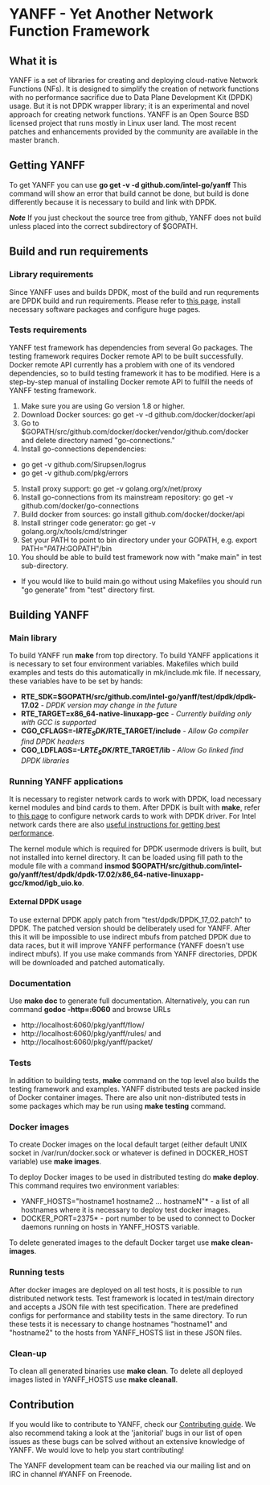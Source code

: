 # YANFF - Yet Another Network Function Framework 

## What it is
YANFF is a set of libraries for creating and deploying cloud-native Network Functions (NFs). It is designed to simplify the creation of network functions with no performance sacrifice due to Data Plane Development Kit (DPDK) usage. But it is not DPDK wrapper library; it is an experimental and novel approach for creating network functions. YANFF is an Open Source BSD licensed project that runs mostly in Linux user land. The most recent patches and enhancements provided by the community are available in the master branch.

## Getting YANFF
To get YANFF you can use **go get -v -d github.com/intel-go/yanff**
This command will show an error that build cannot be done, but build is done differently because it is necessary to build and link with DPDK. 

**_Note_** If you just checkout the source tree from github, YANFF does not build unless placed into the correct subdirectory of $GOPATH.

## Build and run requirements
### Library requirements
Since YANFF uses and builds DPDK, most of the build and run requrements are DPDK build and run requirements. Please refer to [this page](http://dpdk.org/doc/guides/linux_gsg/sys_reqs.html "DPDK requirements"), install necessary software packages and configure huge pages.

### Tests requirements
YANFF test framework has dependencies from several Go packages. The testing framework requires Docker remote API to be built successfully. Docker remote API currently has a problem with one of its vendored dependencies, so to build testing framework it has to be modified. Here is a step-by-step manual of installing Docker remote API to fulfill the needs of YANFF testing framework.

1. Make sure you are using Go version 1.8 or higher.
2. Download Docker sources: go get -v -d github.com/docker/docker/api
3. Go to $GOPATH/src/github.com/docker/docker/vendor/github.com/docker and delete directory named "go-connections."
4. Install go-connections dependencies:
  * go get -v github.com/Sirupsen/logrus
  * go get -v github.com/pkg/errors
5. Install proxy support: go get -v golang.org/x/net/proxy
6. Install go-connections from its mainstream repository: go get -v github.com/docker/go-connections
7. Build docker from sources: go install github.com/docker/docker/api
8. Install stringer code generator: go get -v golang.org/x/tools/cmd/stringer
9. Set your PATH to point to bin directory under your GOPATH, e.g. export PATH="$PATH:$GOPATH"/bin
10. You should be able to build test framework now with "make main" in test sub-directory.
  * If you would like to build main.go without using Makefiles you should run "go generate" from "test" directory first.

## Building YANFF
### Main library
To build YANFF run **make** from top directory. To build YANFF applications it is necessary to set four environment variables. Makefiles which build examples and tests do this automatically in mk/include.mk file. If necessary, these variables have to be set by hands:
* **RTE_SDK=$GOPATH/src/github.com/intel-go/yanff/test/dpdk/dpdk-17.02** _- DPDK version may change in the future_
* **RTE_TARGET=x86_64-native-linuxapp-gcc** _- Currently building only with GCC is supported_
* **CGO_CFLAGS=-I$RTE_SDK/$RTE_TARGET/include** _- Allow Go compiler find DPDK headers_
* **CGO_LDFLAGS=-L$RTE_SDK/$RTE_TARGET/lib** _- Allow Go linked find DPDK libraries_

### Running YANFF applications
It is necessary to register network cards to work with DPDK, load necessary kernel modules and bind cards to them. After DPDK is built with **make**, refer to [this page](http://dpdk.org/doc/guides/linux_gsg/build_dpdk.html "Binding network cards to DPDK driver") to configure network cards to work with DPDK driver. For Intel network cards there are also [useful instructions for getting best performance](http://dpdk.org/doc/guides/linux_gsg/nic_perf_intel_platform.html "Intel NICs performance advices").

The kernel module which is required for DPDK usermode drivers is built, but not installed into kernel directory. It can be loaded using fill path to the module file with a command **insmod $GOPATH/src/github.com/intel-go/yanff/test/dpdk/dpdk-17.02/x86_64-native-linuxapp-gcc/kmod/igb_uio.ko**.

#### External DPDK usage

To use external DPDK apply patch from "test/dpdk/DPDK_17_02.patch" to DPDK. The patched version should be deliberately used for YANFF. After this it will be impossible to use indirect mbufs from patched DPDK due to data races,  but it will improve YANFF performance (YANFF doesn't use indirect mbufs). If you use make commands from YANFF directories, DPDK will be downloaded and patched automatically.

### Documentation 
Use **make doc** to generate full documentation. Alternatively, you can run command **godoc -http=:6060** and browse URLs
* http://localhost:6060/pkg/yanff/flow/
* http://localhost:6060/pkg/yanff/rules/ and
* http://localhost:6060/pkg/yanff/packet/

### Tests
In addition to building tests, **make** command on the top level also builds the testing framework and examples. YANFF distributed tests are packed inside of Docker container images. There are also unit non-distributed tests in some packages which may be run using **make testing** command.

### Docker images
To create Docker images on the local default target (either default UNIX socket in /var/run/docker.sock or whatever is defined in DOCKER_HOST variable) use **make images**.

To deploy Docker images to be used in distributed testing do **make deploy**. This command requires two environment variables:
* YANFF_HOSTS="hostname1 hostname2 ... hostnameN"* - a list of all hostnames where it is necessary to deploy test docker images.
* DOCKER_PORT=2375* - port number to be used to connect to Docker daemons running on hosts in YANFF_HOSTS variable.

To delete generated images to the default Docker target use **make clean-images**.

### Running tests
After docker images are deployed on all test hosts, it is possible to run distributed network tests. Test framework is located in test/main directory and accepts a JSON file with test specification. There are predefined configs for performance and stability tests in the same directory. To run these tests it is necessary to change hostnames "hostname1" and "hostname2" to the hosts from YANFF_HOSTS list in these JSON files.

### Clean-up
To clean all generated binaries use **make clean**.
To delete all deployed images listed in YANFF_HOSTS use **make cleanall**.

## Contribution
If you would like to contribute to YANFF, check our [Contributing guide](https://github.com/intel-go/yanff/blob/master/CONTRIBUTING.md). We also recommend taking a look at the 'janitorial' bugs in our list of open issues as these bugs can be solved without an extensive knowledge of YANFF. We would love to help you start contributing!

The YANFF development team can be reached via our mailing list and on IRC in channel #YANFF on Freenode.
